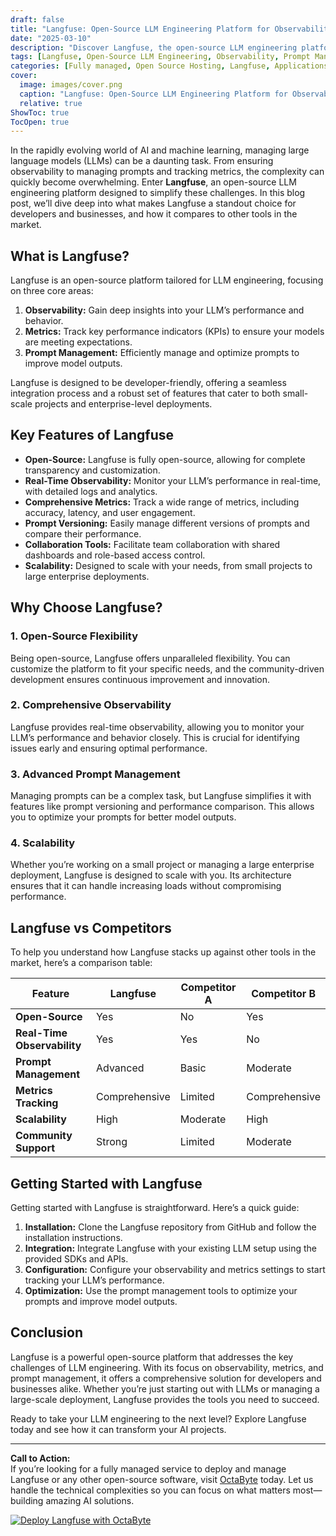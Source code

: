 ```yaml
---
draft: false
title: "Langfuse: Open-Source LLM Engineering Platform for Observability, Metrics & Prompt Management"
date: "2025-03-10"
description: "Discover Langfuse, the open-source LLM engineering platform designed to enhance observability, metrics, and prompt management for your AI projects. Learn how Langfuse stands out in the world of open-source tools and why it’s a game-changer for developers and businesses alike."
tags: [Langfuse, Open-Source LLM Engineering, Observability, Prompt Management, AI Metrics, Open-Source AI Tools, Langfuse vs Competitors, LLM Engineering Platform]
categories: [Fully managed, Open Source Hosting, Langfuse, Applications, Others]
cover:
  image: images/cover.png
  caption: "Langfuse: Open-Source LLM Engineering Platform for Observability, Metrics & Prompt Management"
  relative: true
ShowToc: true
TocOpen: true
---
```



In the rapidly evolving world of AI and machine learning, managing large language models (LLMs) can be a daunting task. From ensuring observability to managing prompts and tracking metrics, the complexity can quickly become overwhelming. Enter **Langfuse**, an open-source LLM engineering platform designed to simplify these challenges. In this blog post, we’ll dive deep into what makes Langfuse a standout choice for developers and businesses, and how it compares to other tools in the market.

## What is Langfuse?

Langfuse is an open-source platform tailored for LLM engineering, focusing on three core areas:

1. **Observability:** Gain deep insights into your LLM’s performance and behavior.
2. **Metrics:** Track key performance indicators (KPIs) to ensure your models are meeting expectations.
3. **Prompt Management:** Efficiently manage and optimize prompts to improve model outputs.

Langfuse is designed to be developer-friendly, offering a seamless integration process and a robust set of features that cater to both small-scale projects and enterprise-level deployments.

## Key Features of Langfuse

- **Open-Source:** Langfuse is fully open-source, allowing for complete transparency and customization.
- **Real-Time Observability:** Monitor your LLM’s performance in real-time, with detailed logs and analytics.
- **Comprehensive Metrics:** Track a wide range of metrics, including accuracy, latency, and user engagement.
- **Prompt Versioning:** Easily manage different versions of prompts and compare their performance.
- **Collaboration Tools:** Facilitate team collaboration with shared dashboards and role-based access control.
- **Scalability:** Designed to scale with your needs, from small projects to large enterprise deployments.

## Why Choose Langfuse?

### 1. **Open-Source Flexibility**
Being open-source, Langfuse offers unparalleled flexibility. You can customize the platform to fit your specific needs, and the community-driven development ensures continuous improvement and innovation.

### 2. **Comprehensive Observability**
Langfuse provides real-time observability, allowing you to monitor your LLM’s performance and behavior closely. This is crucial for identifying issues early and ensuring optimal performance.

### 3. **Advanced Prompt Management**
Managing prompts can be a complex task, but Langfuse simplifies it with features like prompt versioning and performance comparison. This allows you to optimize your prompts for better model outputs.

### 4. **Scalability**
Whether you’re working on a small project or managing a large enterprise deployment, Langfuse is designed to scale with you. Its architecture ensures that it can handle increasing loads without compromising performance.

## Langfuse vs Competitors

To help you understand how Langfuse stacks up against other tools in the market, here’s a comparison table:

| Feature                | Langfuse               | Competitor A           | Competitor B           |
|------------------------|------------------------|------------------------|------------------------|
| **Open-Source**        | Yes                    | No                     | Yes                    |
| **Real-Time Observability** | Yes               | Yes                    | No                     |
| **Prompt Management**  | Advanced               | Basic                  | Moderate               |
| **Metrics Tracking**   | Comprehensive          | Limited                | Comprehensive          |
| **Scalability**        | High                   | Moderate               | High                   |
| **Community Support**  | Strong                 | Limited                | Moderate               |

## Getting Started with Langfuse

Getting started with Langfuse is straightforward. Here’s a quick guide:

1. **Installation:** Clone the Langfuse repository from GitHub and follow the installation instructions.
2. **Integration:** Integrate Langfuse with your existing LLM setup using the provided SDKs and APIs.
3. **Configuration:** Configure your observability and metrics settings to start tracking your LLM’s performance.
4. **Optimization:** Use the prompt management tools to optimize your prompts and improve model outputs.

## Conclusion

Langfuse is a powerful open-source platform that addresses the key challenges of LLM engineering. With its focus on observability, metrics, and prompt management, it offers a comprehensive solution for developers and businesses alike. Whether you’re just starting out with LLMs or managing a large-scale deployment, Langfuse provides the tools you need to succeed.

Ready to take your LLM engineering to the next level? Explore Langfuse today and see how it can transform your AI projects.

---

**Call to Action:**  
If you’re looking for a fully managed service to deploy and manage Langfuse or any other open-source software, visit [OctaByte](https://octabyte.io) today. Let us handle the technical complexities so you can focus on what matters most—building amazing AI solutions.

[![Deploy Langfuse with OctaByte](/images/deploy-on-octabyte.png)](https://octabyte.io/fully-managed-open-source-services/applications/others/langfuse)